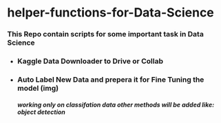 # helper-functions-for-Data-Science

### This Repo contain scripts for some important task in Data Science

<ul>
<li>
    <h3>
      Kaggle Data Downloader to Drive or Collab
    </h3>
</li>
<li>
<h3>
      Auto Label New Data and prepera it for Fine Tuning the model (img)
      
</h3>
      <h5>        working only on classifation data other methods will be added like: object detection</h5>
</li>

</ul>

